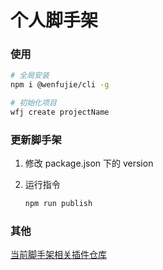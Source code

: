 <!--
 * @Date: 2021-08-09 15:40:24
 * @LastEditors: wenfujie
 * @LastEditTime: 2022-01-18 11:43:02
 * @FilePath: /wfj-cli/README.md
-->

# 个人脚手架

### 使用

```bash
# 全局安装
npm i @wenfujie/cli -g

# 初始化项目
wfj create projectName
```

### 更新脚手架

1. 修改 package.json 下的 version
2. 运行指令

   ```bash
   npm run publish
   ```

### 其他

[当前脚手架相关插件仓库](https://github.com/wenfujie/npm-package)
